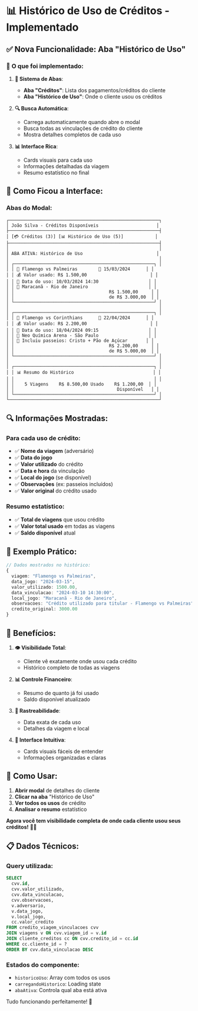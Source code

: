 # 📊 Histórico de Uso de Créditos - Implementado

## ✅ **Nova Funcionalidade: Aba "Histórico de Uso"**

### 🎯 **O que foi implementado:**

1. **📑 Sistema de Abas**:
   - **Aba "Créditos"**: Lista dos pagamentos/créditos do cliente
   - **Aba "Histórico de Uso"**: Onde o cliente usou os créditos

2. **🔍 Busca Automática**:
   - Carrega automaticamente quando abre o modal
   - Busca todas as vinculações de crédito do cliente
   - Mostra detalhes completos de cada uso

3. **📊 Interface Rica**:
   - Cards visuais para cada uso
   - Informações detalhadas da viagem
   - Resumo estatístico no final

## 🎨 **Como Ficou a Interface:**

### **Abas do Modal:**
```
┌─────────────────────────────────────────────────────────┐
│ João Silva - Créditos Disponíveis                      │
├─────────────────────────────────────────────────────────┤
│ [💳 Créditos (3)] [📊 Histórico de Uso (5)]            │
├─────────────────────────────────────────────────────────┤
│                                                         │
│ ABA ATIVA: Histórico de Uso                            │
│                                                         │
│ ┌─────────────────────────────────────────────────────┐ │
│ │ 🎯 Flamengo vs Palmeiras        📅 15/03/2024      │ │
│ │ 💰 Valor usado: R$ 1.500,00                        │ │
│ │ 📅 Data do uso: 10/03/2024 14:30                   │ │
│ │ 📍 Maracanã - Rio de Janeiro                       │ │
│ │                                    R$ 1.500,00     │ │
│ │                                    de R$ 3.000,00  │ │
│ └─────────────────────────────────────────────────────┘ │
│                                                         │
│ ┌─────────────────────────────────────────────────────┐ │
│ │ 🎯 Flamengo vs Corinthians      📅 22/04/2024      │ │
│ │ 💰 Valor usado: R$ 2.200,00                        │ │
│ │ 📅 Data do uso: 18/04/2024 09:15                   │ │
│ │ 📍 Neo Química Arena - São Paulo                   │ │
│ │ 📝 Incluiu passeios: Cristo + Pão de Açúcar       │ │
│ │                                    R$ 2.200,00     │ │
│ │                                    de R$ 5.000,00  │ │
│ └─────────────────────────────────────────────────────┘ │
│                                                         │
│ ┌─────────────────────────────────────────────────────┐ │
│ │ 📊 Resumo do Histórico                              │ │
│ │                                                     │ │
│ │    5 Viagens    R$ 8.500,00 Usado    R$ 1.200,00  │ │
│ │                                       Disponível   │ │
│ └─────────────────────────────────────────────────────┘ │
└─────────────────────────────────────────────────────────┘
```

## 🔍 **Informações Mostradas:**

### **Para cada uso de crédito:**
- ✅ **Nome da viagem** (adversário)
- ✅ **Data do jogo**
- ✅ **Valor utilizado** do crédito
- ✅ **Data e hora** da vinculação
- ✅ **Local do jogo** (se disponível)
- ✅ **Observações** (ex: passeios incluídos)
- ✅ **Valor original** do crédito usado

### **Resumo estatístico:**
- ✅ **Total de viagens** que usou crédito
- ✅ **Valor total usado** em todas as viagens
- ✅ **Saldo disponível** atual

## 🎯 **Exemplo Prático:**

```typescript
// Dados mostrados no histórico:
{
  viagem: "Flamengo vs Palmeiras",
  data_jogo: "2024-03-15",
  valor_utilizado: 1500.00,
  data_vinculacao: "2024-03-10 14:30:00",
  local_jogo: "Maracanã - Rio de Janeiro",
  observacoes: "Crédito utilizado para titular - Flamengo vs Palmeiras",
  credito_original: 3000.00
}
```

## 🚀 **Benefícios:**

1. **👁️ Visibilidade Total**:
   - Cliente vê exatamente onde usou cada crédito
   - Histórico completo de todas as viagens

2. **📊 Controle Financeiro**:
   - Resumo de quanto já foi usado
   - Saldo disponível atualizado

3. **🎯 Rastreabilidade**:
   - Data exata de cada uso
   - Detalhes da viagem e local

4. **📱 Interface Intuitiva**:
   - Cards visuais fáceis de entender
   - Informações organizadas e claras

## 🔄 **Como Usar:**

1. **Abrir modal** de detalhes do cliente
2. **Clicar na aba** "Histórico de Uso"
3. **Ver todos os usos** de crédito
4. **Analisar o resumo** estatístico

**Agora você tem visibilidade completa de onde cada cliente usou seus créditos!** 🎯✨

## 📋 **Dados Técnicos:**

### **Query utilizada:**
```sql
SELECT 
  cvv.id,
  cvv.valor_utilizado,
  cvv.data_vinculacao,
  cvv.observacoes,
  v.adversario,
  v.data_jogo,
  v.local_jogo,
  cc.valor_credito
FROM credito_viagem_vinculacoes cvv
JOIN viagens v ON cvv.viagem_id = v.id
JOIN cliente_creditos cc ON cvv.credito_id = cc.id
WHERE cc.cliente_id = ?
ORDER BY cvv.data_vinculacao DESC
```

### **Estados do componente:**
- `historicoUso`: Array com todos os usos
- `carregandoHistorico`: Loading state
- `abaAtiva`: Controla qual aba está ativa

Tudo funcionando perfeitamente! 🎉